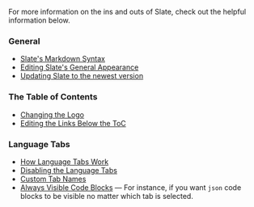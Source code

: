 For more information on the ins and outs of Slate, check out the helpful information below.

### General
* [Slate's Markdown Syntax](Markdown-Syntax)
* [Editing Slate's General Appearance](Custom-Slate-Themes)
* [Updating Slate to the newest version](Updating-Slate)

### The Table of Contents
* [Changing the Logo](Changing-the-Logo)
* [Editing the Links Below the ToC](External-Links-in-the-ToC)

### Language Tabs

* [How Language Tabs Work](Customizing-the-Language-Tabs#how-the-language-tabs-work)
* [Disabling the Language Tabs](Customizing-the-Language-Tabs#disabling-the-language-tabs)
* [Custom Tab Names](Customizing-the-Language-Tabs#language-tab-display-names)
* [Always Visible Code Blocks](Customizing-the-Language-Tabs#always-visible-code-blocks) — For instance, if you want `json` code blocks to be visible no matter which tab is selected.

### 